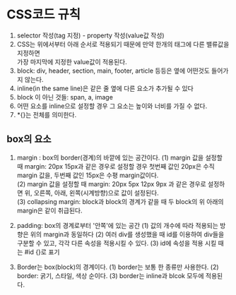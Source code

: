 # CSS코드 규칙

1. selector 작성(tag 지정) - property 작성(value값 작성)
2. CSS는 위에서부터 아래 순서로 적용되기 때문에 만약 한개의 태그에 다른 밸류값을 지정하면  
가장 마지막에 지정한 value값이 적용된다.
3. block: div, header, section, main, footer, article 등등은 옆에 어떤것도 들어가지 않는다.
4. inline(in the same line)은 같은 줄 옆에 다른 요소가 추가될 수 있다
5. block 이 아닌 것들: span, a, image
6. 어떤 요소를 inline으로 설정할 경우 그 요소는 높이와 너비를 가질 수 없다.
7. *{}는 전체를 의미한다.

## box의 요소
1. margin : box의 border(경계)의 바깥에 있는 공간이다.
(1) margin 값을 설정할 때 margin: 20px 15px과 같은 경우로 설정할 경우 첫번째 값인 20px은 수직 margin 값을, 두번째 값인 15px은 수평 margin값이다.  
(2) margin 값을 설정할 때 margin: 20px 5px 12px 9px 과 같은 경우로 설정하면 위, 오른쪽, 아래, 왼쪽(시계방향)으로 값이 설정된다.  
(3) collapsing margin: block과 block의 경계가 같을 때 두 block의 위 아래의 margin은 같이 취급된다.

2. padding: box의 경계로부터 '안쪽'에 있는 공간
(1) 값의 개수에 따라 적용되는 방향은 위의 margin과 동일하다
(2) 여러 div를 생성했을 때 id를 이용하여 div들을 구분할 수 있고, 각각 다른 속성을 적용시킬 수 있다.
(3) id에 속성을 적용 시킬 때는 #id {}로 표기

3. Border는 box(block)의 경계이다.
(1) border는 보통 한 종류만 사용한다.
(2) border: 굵기, 스타일, 색상 순이다.
(3) border는 inline과 blcok 모두에 적용된다.
